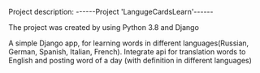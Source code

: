 Project description:
------Project 'LangugeCardsLearn'------

The project was created by using Python 3.8 and Django


A simple Django app, for learning words in different languages(Russian, 
German, Spanish, Italian, French). Integrate api for translation words 
to English and posting word of a day (with definition in different languages)

